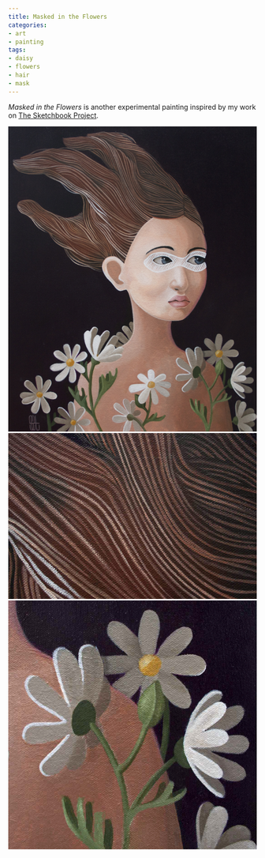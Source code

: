 ```yaml
---
title: Masked in the Flowers
categories:
- art
- painting
tags:
- daisy
- flowers
- hair
- mask
---
```


_Masked in the Flowers_ is another experimental painting inspired by my work on [The Sketchbook Project](/sketch/great-hopes-and-massive-failures.html).

![Masked in the Flowers](05/Daisy.jpg)
![Detail of Hair](05/Daisy2.jpg)
![Daisies](05/Daisy3.jpg)

